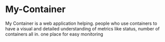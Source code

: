 # My-Container
My Container is a web application helping. people who use containers to have a visual and detailed understanding of metrics like status, number of containers all in. one place for easy monitoring
